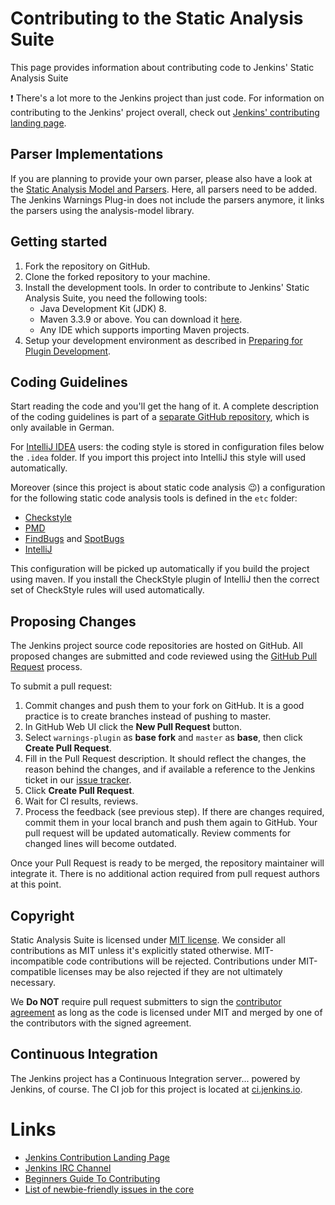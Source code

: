 # Contributing to the Static Analysis Suite

This page provides information about contributing code to Jenkins' Static Analysis Suite

:exclamation: There's a lot more to the Jenkins project than just code. For information on contributing to the Jenkins'
project overall, check out [Jenkins' contributing landing page](https://jenkins.io/participate/).
 
## Parser Implementations

If you are planning to provide your own parser, please also have a look at the 
[Static Analysis Model and Parsers](https://github.com/jenkinsci/analysis-model). Here, all parsers need to be added. 
The Jenkins Warnings Plug-in does not include the parsers anymore, it links the parsers using the analysis-model 
library.

## Getting started

1. Fork the repository on GitHub.
2. Clone the forked repository to your machine.
3. Install the development tools. In order to contribute to Jenkins' Static Analysis Suite, you need the following tools:
   * Java Development Kit (JDK) 8.
   * Maven 3.3.9 or above. You can download it [here](https://maven.apache.org/download.cgi).
   * Any IDE which supports importing Maven projects.
4. Setup your development environment as described in 
[Preparing for Plugin Development](https://jenkins.io/doc/developer/tutorial/prepare/).

## Coding Guidelines

Start reading the code and you'll get the hang of it. A complete description of the 
coding guidelines is part of a [separate GitHub repository](https://github.com/uhafner/codingstyle), which 
is only available in German. 

For [IntelliJ IDEA](https://www.jetbrains.com/idea/) users: the coding style is stored in configuration files below the 
`.idea` folder. If you import this project into IntelliJ this style will used automatically. 

Moreover (since this project is about static code analysis :wink:) a configuration for the following static code
analysis tools is defined in the `etc` folder:
- [Checkstyle](http://checkstyle.sourceforge.net/)
- [PMD](https://pmd.github.io/)
- [FindBugs](http://findbugs.sourceforge.net/) and [SpotBugs](https://spotbugs.github.io)
- [IntelliJ](https://www.jetbrains.com/help/idea/code-inspection.html)

This configuration will be picked up automatically if you build the project using maven. If you install the CheckStyle 
plugin of IntelliJ then the correct set of CheckStyle rules will used automatically. 

## Proposing Changes

The Jenkins project source code repositories are hosted on GitHub. All proposed changes are submitted and code reviewed 
using the [GitHub Pull Request](https://help.github.com/articles/about-pull-requests/) process.

To submit a pull request:

1. Commit changes and push them to your fork on GitHub.
It is a good practice is to create branches instead of pushing to master.
2. In GitHub Web UI click the **New Pull Request** button.
3. Select `warnings-plugin` as **base fork** and `master` as **base**, then click **Create Pull Request**.
4. Fill in the Pull Request description. It should reflect the changes, the reason behind the changes, and if available a
reference to the Jenkins ticket in our [issue tracker](https://issues.jenkins-ci.org/).
5. Click **Create Pull Request**.
6. Wait for CI results, reviews. 
7. Process the feedback (see previous step). If there are changes required, commit them in your local branch and push them
again to GitHub. Your pull request will be updated automatically. Review comments for changed lines will become outdated.

Once your Pull Request is ready to be merged, the repository maintainer will integrate it.
There is no additional action required from pull request authors at this point.

## Copyright

Static Analysis Suite  is licensed under [MIT license](./LICENSE). We consider all contributions as MIT unless it's 
explicitly stated otherwise. MIT-incompatible code contributions will be rejected.
Contributions under MIT-compatible licenses may be also rejected if they are not ultimately necessary.

We **Do NOT** require pull request submitters to sign the 
[contributor agreement](https://wiki.jenkins.io/display/JENKINS/Copyright+on+source+code)
as long as the code is licensed under MIT and merged by one of the contributors with the signed agreement.

## Continuous Integration

The Jenkins project has a Continuous Integration server... powered by Jenkins, of course.
The CI job for this project is located at [ci.jenkins.io](https://ci.jenkins.io/job/Plugins/job/warnings-plugin/).

# Links

* [Jenkins Contribution Landing Page](https://jenkins.io/paricipate/)
* [Jenkins IRC Channel](https://jenkins.io/chat/)
* [Beginners Guide To Contributing](https://wiki.jenkins.io/display/JENKINS/Beginners+Guide+to+Contributing)
* [List of newbie-friendly issues in the core](https://issues.jenkins-ci.org/issues/?jql=project%20%3D%20JENKINS%20AND%20status%20in%20(Open%2C%20%22In%20Progress%22%2C%20Reopened)%20AND%20component%20%3D%20core%20AND%20labels%20in%20(newbie-friendly))

